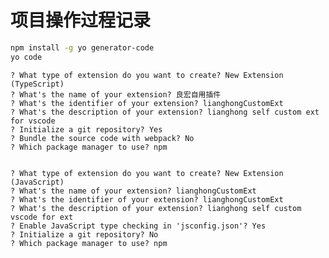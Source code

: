 # 项目操作过程记录

```bash
npm install -g yo generator-code
yo code
```
    ? What type of extension do you want to create? New Extension (TypeScript)
    ? What's the name of your extension? 良宏自用插件
    ? What's the identifier of your extension? lianghongCustomExt
    ? What's the description of your extension? lianghong self custom ext for vscode
    ? Initialize a git repository? Yes
    ? Bundle the source code with webpack? No
    ? Which package manager to use? npm


    ? What type of extension do you want to create? New Extension (JavaScript)
    ? What's the name of your extension? lianghongCustomExt
    ? What's the identifier of your extension? lianghongCustomExt
    ? What's the description of your extension? lianghong self custom vscode for ext
    ? Enable JavaScript type checking in 'jsconfig.json'? Yes
    ? Initialize a git repository? No
    ? Which package manager to use? npm

